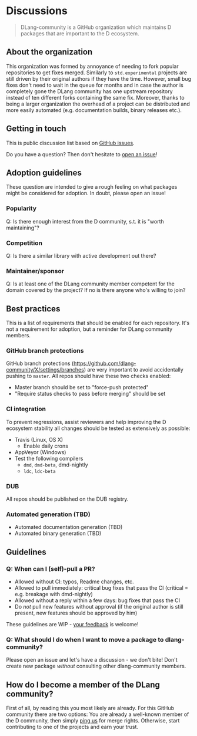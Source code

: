# Discussions

> DLang-community is a GitHub organization which maintains D packages that are
important to the D ecosystem.

About the organization
----------------------

This organization was formed by annoyance of needing to fork popular repositories to get fixes merged.
Similarly to `std.experimental` projects are still driven by their original authors if they have the time.
However, small bug fixes don't need to wait in the queue for months and in case the author is completely gone
the DLang community has one upstream repository instead of ten different forks containing the same fix.
Moreover, thanks to being a larger organization the overhead of a project can be
distributed and more easily automated (e.g. documentation builds, binary releases etc.).

Getting in touch
----------------

This is public discussion list based on [GitHub issues](https://github.com/dlang-community/discussions/issues).

Do you have a question?
Then don't hesitate to [open an issue](https://github.com/dlang-community/discussions/issues/new)!

Adoption guidelines
-------------------

These question are intended to give a rough feeling on what packages might be considered for adoption.
In doubt, please open an issue!

### Popularity

Q: Is there enough interest from the D community, s.t. it is "worth maintaining"?

### Competition

Q: Is there a similar library with active development out there?

### Maintainer/sponsor

Q: Is at least one of the DLang community member competent for the domain covered by the project?
   If no is there anyone who's willing to join?

Best practices
--------------

This is a list of requirements that should be enabled for each repository.
It's not a requirement for adoption, but a reminder for DLang community members.

### GitHub branch protections

GitHub branch protections (https://github.com/dlang-community/X/settings/branches)
are very important to avoid accidentally pushing to `master`. All repos should have
these two checks enabled:
- Master branch should be set to "force-push protected"
- "Require status checks to pass before merging" should be set

### CI integration

To prevent regressions, assist reviewers and help improving the D ecosystem stability
all changes should be tested as extensively as possible:

- Travis (Linux, OS X)
  - Enable daily crons
- AppVeyor (Windows)
- Test the following compilers
  - `dmd`, `dmd-beta`, dmd-nightly
  - `ldc`, `ldc-beta`

### DUB

All repos should be published on the DUB registry.

### Automated generation (TBD)

- Automated documentation generation (TBD)
- Automated binary generation (TBD)

Guidelines
----------

### Q: When can I (self)-pull a PR?

- Allowed without CI: typos, Readme changes, etc.
- Allowed to pull immediately: critical bug fixes that pass the CI (critical = e.g. breakage with dmd-nightly)
- Allowed without a reply within a few days: bug fixes that pass the CI
- Do _not_ pull new features without approval (if the original author is still present, new features should be approved by him)


These guidelines are WIP - [your feedback](https://github.com/dlang-community/discussions/issues) is welcome!

### Q: What should I do when I want to move a package to dlang-community?

Please open an issue and let's have a discussion - we don't bite!
Don't create new package _without_ consulting other dlang-community members.


How do I become a member of the DLang community?
------------------------------------------------

First of all, by reading this you most likely are already.
For this GitHub community there are two options:
You are already a well-known member of the D community, then simply [ping us](https://github.com/dlang-community/discussions/issues/new) for merge rights.
Otherwise, start contributing to one of the projects and earn your trust.
